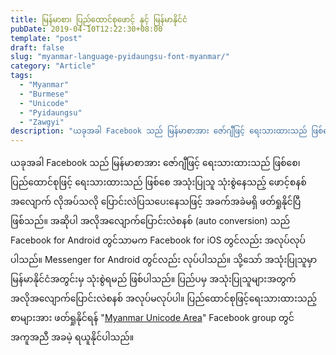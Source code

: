 ```yaml
---
title: မြန်မာစာ၊ ပြည်ထောင်စုဖောင့် နှင့် မြန်မာနိုင်ငံ
pubDate: 2019-04-10T12:22:30+08:00
template: "post"
draft: false
slug: "myanmar-language-pyidaungsu-font-myanmar/"
category: "Article"
tags:
  - "Myanmar"
  - "Burmese"
  - "Unicode"
  - "Pyidaungsu"
  - "Zawgyi"
description: "ယခုအခါ Facebook သည် မြန်မာစာအား ဇော်ဂျီဖြင့် ရေးသားထားသည် ဖြစ်စေ၊ ပြည်ထောင်စုဖြင့် ရေးသားထားသည် ဖြစ်စေ အသုံးပြုသူ သုံးစွဲနေသည့် ဖောင့်စနစ်အလျောက် လိုအပ်သလို ပြောင်းလဲပြသပေးနေသဖြင့် အခက်အခဲမရှိ ဖတ်ရှုနိုင်ပြီ ဖြစ်သည်။"
---
```


ယခုအခါ Facebook သည် မြန်မာစာအား ဇော်ဂျီဖြင့် ရေးသားထားသည် ဖြစ်စေ၊ ပြည်ထောင်စုဖြင့် ရေးသားထားသည် ဖြစ်စေ အသုံးပြုသူ သုံးစွဲနေသည့် ဖောင့်စနစ်အလျောက် လိုအပ်သလို ပြောင်းလဲပြသပေးနေသဖြင့် အခက်အခဲမရှိ ဖတ်ရှုနိုင်ပြီ ဖြစ်သည်။ အဆိုပါ အလိုအလျောက်ပြောင်းလဲစနစ် (auto conversion) သည် Facebook for Android တွင်သာမက Facebook for iOS တွင်လည်း အလုပ်လုပ်ပါသည်။ Messenger for Android တွင်လည်း လုပ်ပါသည်။ သို့သော် အသုံးပြုသူမှာ မြန်မာနိုင်ငံအတွင်းမှ သုံးစွဲရမည် ဖြစ်ပါသည်။ ပြည်ပမှ အသုံးပြုသူများအတွက် အလိုအလျောက်ပြောင်းလဲစနစ် အလုပ်မလုပ်ပါ။ ပြည်ထောင်စုဖြင့်ရေးသားထားသည့် စာများအား ဖတ်ရှုနိုင်ရန် "[Myanmar Unicode Area](https://www.facebook.com/groups/mmunicode)" Facebook group တွင် အကူအညီ အခမဲ့ ရယူနိုင်ပါသည်။
